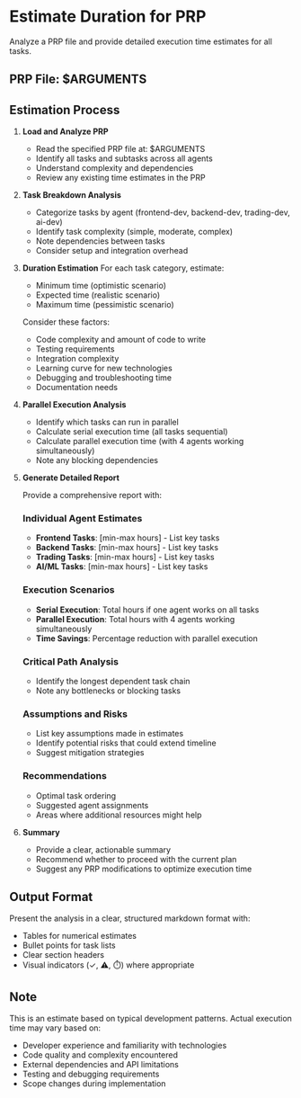 # Estimate Duration for PRP

Analyze a PRP file and provide detailed execution time estimates for all tasks.

## PRP File: $ARGUMENTS

## Estimation Process

1. **Load and Analyze PRP**
   - Read the specified PRP file at: $ARGUMENTS
   - Identify all tasks and subtasks across all agents
   - Understand complexity and dependencies
   - Review any existing time estimates in the PRP

2. **Task Breakdown Analysis**
   - Categorize tasks by agent (frontend-dev, backend-dev, trading-dev, ai-dev)
   - Identify task complexity (simple, moderate, complex)
   - Note dependencies between tasks
   - Consider setup and integration overhead

3. **Duration Estimation**
   For each task category, estimate:
   - Minimum time (optimistic scenario)
   - Expected time (realistic scenario)
   - Maximum time (pessimistic scenario)

   Consider these factors:
   - Code complexity and amount of code to write
   - Testing requirements
   - Integration complexity
   - Learning curve for new technologies
   - Debugging and troubleshooting time
   - Documentation needs

4. **Parallel Execution Analysis**
   - Identify which tasks can run in parallel
   - Calculate serial execution time (all tasks sequential)
   - Calculate parallel execution time (with 4 agents working simultaneously)
   - Note any blocking dependencies

5. **Generate Detailed Report**

   Provide a comprehensive report with:

   ### Individual Agent Estimates
   - **Frontend Tasks**: [min-max hours] - List key tasks
   - **Backend Tasks**: [min-max hours] - List key tasks
   - **Trading Tasks**: [min-max hours] - List key tasks
   - **AI/ML Tasks**: [min-max hours] - List key tasks

   ### Execution Scenarios
   - **Serial Execution**: Total hours if one agent works on all tasks
   - **Parallel Execution**: Total hours with 4 agents working simultaneously
   - **Time Savings**: Percentage reduction with parallel execution

   ### Critical Path Analysis
   - Identify the longest dependent task chain
   - Note any bottlenecks or blocking tasks

   ### Assumptions and Risks
   - List key assumptions made in estimates
   - Identify potential risks that could extend timeline
   - Suggest mitigation strategies

   ### Recommendations
   - Optimal task ordering
   - Suggested agent assignments
   - Areas where additional resources might help

6. **Summary**
   - Provide a clear, actionable summary
   - Recommend whether to proceed with the current plan
   - Suggest any PRP modifications to optimize execution time

## Output Format

Present the analysis in a clear, structured markdown format with:
- Tables for numerical estimates
- Bullet points for task lists
- Clear section headers
- Visual indicators (✓, ⚠️, ⏱️) where appropriate

## Note

This is an estimate based on typical development patterns. Actual execution time may vary based on:
- Developer experience and familiarity with technologies
- Code quality and complexity encountered
- External dependencies and API limitations
- Testing and debugging requirements
- Scope changes during implementation
